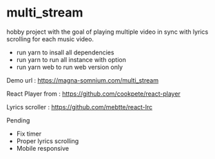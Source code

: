 # multi_stream
hobby project with the goal of playing multiple video in sync with lyrics scrolling for each music video.


- run yarn to insall all dependencies
- run yarn to run all instance with option
- run yarn web to run web version only

Demo url : https://magna-somnium.com/multi_stream

React Player from : https://github.com/cookpete/react-player

Lyrics scroller : https://github.com/mebtte/react-lrc

Pending
- Fix timer
- Proper lyrics scrolling
- Mobile responsive
